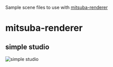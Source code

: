 Sample scene files to use with [mitsuba-renderer]

[mitsuba-renderer]: https://www.mitsuba-renderer.org/index_old.html

# mitsuba-renderer

## simple studio

![simple studio](https://beautyandsimulations.contennt.com/images/rendered/sample.png)
